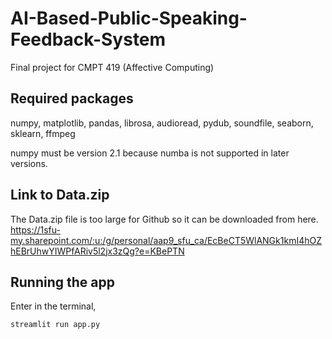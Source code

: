 # AI-Based-Public-Speaking-Feedback-System
Final project for CMPT 419 (Affective Computing)

## Required packages
numpy, matplotlib, pandas, librosa, audioread, pydub, soundfile, seaborn, sklearn, ffmpeg

numpy must be version 2.1 because numba is not supported in later versions.

## Link to Data.zip
The Data.zip file is too large for Github so it can be downloaded from here.
https://1sfu-my.sharepoint.com/:u:/g/personal/aap9_sfu_ca/EcBeCT5WlANGk1kmI4hOZhEBrUhwYIWPfARiv5l2jx3zQg?e=KBePTN

## Running the app ##
Enter in the terminal,
```
streamlit run app.py
```
